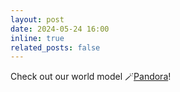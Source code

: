 ```yaml
---
layout: post
date: 2024-05-24 16:00
inline: true
related_posts: false
---
```


Check out our world model 🪄[Pandora](https://world-model.maitrix.org/)!
